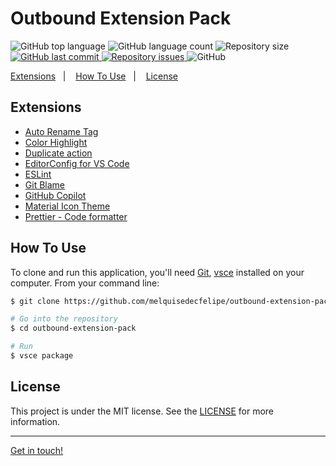 <h1>
  Outbound Extension Pack
</h1>

<p>
  <img alt="GitHub top language" src="https://img.shields.io/github/languages/top/melquisedecfelipe/outbound-extension-pack.svg">

  <img alt="GitHub language count" src="https://img.shields.io/github/languages/count/melquisedecfelipe/outbound-extension-pack.svg">

  <img alt="Repository size" src="https://img.shields.io/github/repo-size/melquisedecfelipe/outbound-extension-pack.svg">

  <a href="https://github.com/melquisedecfelipe/outbound-extension-pack/commits/master">
    <img alt="GitHub last commit" src="https://img.shields.io/github/last-commit/melquisedecfelipe/outbound-extension-pack.svg">
  </a>

  <a href="https://github.com/melquisedecfelipe/outbound-extension-pack/issues">
    <img alt="Repository issues" src="https://img.shields.io/github/issues/melquisedecfelipe/outbound-extension-pack.svg">
  </a>

  <img alt="GitHub" src="https://img.shields.io/github/license/melquisedecfelipe/outbound-extension-pack.svg">
</p>

<p>
  <a href="#extensions">Extensions</a>&nbsp;&nbsp;&nbsp;|&nbsp;&nbsp;&nbsp;
  <a href="#how-to-use">How To Use</a>&nbsp;&nbsp;&nbsp;|&nbsp;&nbsp;&nbsp;
  <a href="#license">License</a>
</p>

## Extensions

- [Auto Rename Tag](https://marketplace.visualstudio.com/items?itemName=formulahendry.auto-rename-tag)
- [Color Highlight](https://marketplace.visualstudio.com/items?itemName=naumovs.color-highlight)
- [Duplicate action](https://marketplace.visualstudio.com/items?itemName=mrmlnc.vscode-duplicate)
- [EditorConfig for VS Code](https://marketplace.visualstudio.com/items?itemName=editorconfig.editorconfig)
- [ESLint](https://marketplace.visualstudio.com/items?itemName=dbaeumer.vscode-eslint)
- [Git Blame](https://marketplace.visualstudio.com/items?itemName=waderyan.gitblame)
- [GitHub Copilot](https://marketplace.visualstudio.com/items?itemName=GitHub.copilot)
- [Material Icon Theme](https://marketplace.visualstudio.com/items?itemName=PKief.material-icon-theme)
- [Prettier - Code formatter](https://marketplace.visualstudio.com/items?itemName=esbenp.prettier-vscode)

## How To Use

To clone and run this application, you'll need [Git](https://git-scm.com), [vsce](https://www.npmjs.com/package/vsce) installed on your computer. From your command line:

```bash
$ git clone https://github.com/melquisedecfelipe/outbound-extension-pack

# Go into the repository
$ cd outbound-extension-pack

# Run
$ vsce package
```

## License

This project is under the MIT license. See the [LICENSE](https://github.com/melquisedecfelipe/outbound-extension-pack/blob/master/LICENSE) for more information.

---

[Get in touch!](https://www.linkedin.com/in/melquisedecfelipe/)
